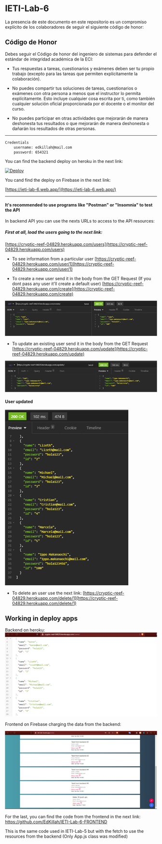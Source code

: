 
# IETI-Lab-6



La presencia de este documento en este repositorio es un compromiso explícito de los colaboradores de seguir el siguiente código de honor:

Código de Honor
------
Debes seguir el Código de honor del ingeniero de sistemas para defender el estándar de integridad académica de la ECI:

- Tus respuestas a tareas, cuestionarios y exámenes deben ser tu propio trabajo (excepto para las tareas que permiten explícitamente la colaboración).

- No puedes compartir tus soluciones de tareas, cuestionarios o exámenes con otra persona a menos que el instructor lo permita explícitamente. Esto incluye cualquier cosa escrita por ti, como también cualquier solución oficial proporcionada por el docente o el monitor del curso.

- No puedes participar en otras actividades que mejorarán de manera deshonesta tus resultados o que mejorarán de manera deshonesta o dañarán los resultados de otras personas.

------

```
Credentials
	username: edkillah@mail.com
	password: 654321
```

You can find the backend deploy on heroku in the next link: 

[![Deploy](https://www.herokucdn.com/deploy/button.svg)](https://cryptic-reef-04829.herokuapp.com/users/)

You cand find the deploy on Firebase in the next link:

[https://ieti-lab-6.web.app/](https://ieti-lab-6.web.app/)

----
#### It's recommended to use programs like "Postman" or "Insomnia" to test the API 
In backend API you can use the nexts URLs to access to the API resources:


##### First at all, load the users going to the next link: 

[https://cryptic-reef-04829.herokuapp.com/users](https://cryptic-reef-04829.herokuapp.com/users)


* To see information from a particular user
[https://cryptic-reef-04829.herokuapp.com/user/1](https://cryptic-reef-04829.herokuapp.com/user/1)


* To create a new user send it in the body from the GET Request (If you dont pass any user it'll create a default user)
[https://cryptic-reef-04829.herokuapp.com/create](https://cryptic-reef-04829.herokuapp.com/create)

![](resources/1.PNG)


* To update an existing user send it in the body from the GET Request
[https://cryptic-reef-04829.herokuapp.com/update](https://cryptic-reef-04829.herokuapp.com/update)

![](resources/2.PNG)

#### User updated

![](resources/5.PNG)


* To delete an user use the next link:
[https://cryptic-reef-04829.herokuapp.com/delete/1](https://cryptic-reef-04829.herokuapp.com/delete/1)

## Working in deploy apps

Backend on heroku:
![](resources/4.PNG)

Frontend on Firebase charging the data from the backend:

![](resources/3.PNG)


For the last, you can find the code from the frontend in the next link:
https://github.com/EdKillah/IETI-Lab-6-FRONTEND

This is the same code used in IETI-Lab-5 but with the fetch to use the resources from the backend (Only App.js class was modified)
